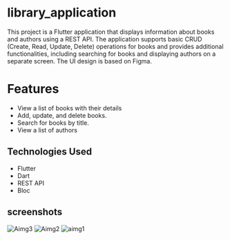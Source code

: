 # library_application

This project is a Flutter application that displays information about books and authors using a REST API. The application supports basic CRUD (Create, Read, Update, Delete) operations for books and provides additional functionalities, including searching for books and displaying authors on a separate screen. The UI design is based on Figma.

# Features
- View a list of books with their details
- Add, update, and delete books.
- Search for books by title.
- View a list of authors

## Technologies Used

- Flutter
- Dart
- REST API
- Bloc
  
## screenshots
![Aimg3](https://github.com/user-attachments/assets/4207d202-a2c5-440b-ab2a-3ea59864dd9f)
![Aimg2](https://github.com/user-attachments/assets/d8c8dfa4-edb1-4aa9-bf91-b04cdf1ace84)
![aimg1](https://github.com/user-attachments/assets/b16d33b2-dc93-43aa-b76e-551eb3336f6a)




